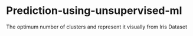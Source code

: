 # Prediction-using-unsupervised-ml
 The optimum number of clusters and represent it visually from Iris Dataset
